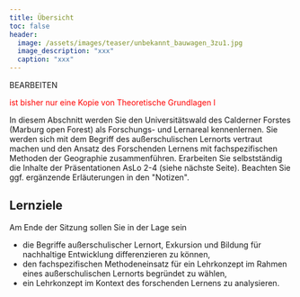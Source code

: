 ```yaml
---
title: Übersicht
toc: false
header:
  image: /assets/images/teaser/unbekannt_bauwagen_3zu1.jpg
  image_description: "xxx"
  caption: "xxx"
---
```


BEARBEITEN

<span style="color:red"> 
ist bisher nur eine Kopie von Theoretische Grundlagen I
</span>

In diesem Abschnitt werden Sie den Universitätswald des Calderner Forstes (Marburg open Forest) als Forschungs- und Lernareal kennenlernen. 
Sie werden sich mit dem Begriff des außerschulischen Lernorts vertraut machen und den Ansatz des Forschenden Lernens mit fachspezifischen Methoden der Geographie zusammenführen.
Erarbeiten Sie selbstständig die Inhalte der Präsentationen AsLo 2-4 (siehe nächste Seite). 
Beachten Sie ggf. ergänzende Erläuterungen in den "Notizen".
<!--more-->


## Lernziele
Am Ende der Sitzung sollen Sie in der Lage sein

* die Begriffe außerschulischer Lernort, Exkursion und Bildung für nachhaltige Entwicklung differenzieren zu können,
* den fachspezifischen Methodeneinsatz für ein Lehrkonzept im Rahmen eines außerschulischen Lernorts begründet zu wählen,
* ein Lehrkonzept im Kontext des forschenden Lernens zu analysieren. 





